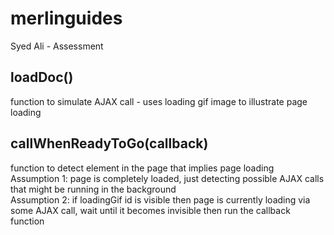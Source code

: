 # merlinguides
Syed Ali - Assessment

## loadDoc()
function to simulate AJAX call - uses loading gif image to illustrate page loading

## callWhenReadyToGo(callback)
function to detect element in the page that implies page loading  
Assumption 1: page is completely loaded, just detecting possible AJAX calls that might be running in the background  
Assumption 2: if loadingGif id is visible then page is currently loading via some AJAX call, wait until it becomes invisible then run the callback function
